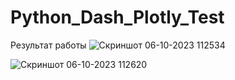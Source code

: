 # Python_Dash_Plotly_Test


Результат работы
![Скриншот 06-10-2023 112534](https://github.com/Baral-Chief-of-Compliance/Python_Dash_Plotly_Test/assets/78692798/09ca6746-caa9-44b9-8be9-bbb8d516b7e7)

![Скриншот 06-10-2023 112620](https://github.com/Baral-Chief-of-Compliance/Python_Dash_Plotly_Test/assets/78692798/ad1e16cd-be58-4ad1-8cfe-14c39e42d062)
